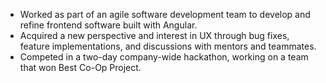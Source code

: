 - Worked as part of an agile software development team to develop and refine frontend software built with Angular.
- Acquired a new perspective and interest in UX through bug fixes, feature implementations, and discussions with mentors and teammates.
- Competed in a two-day company-wide hackathon, working on a team that won Best Co-Op Project.
